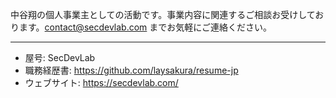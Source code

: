 中谷翔の個人事業主としての活動です。事業内容に関連するご相談お受けしております。contact@secdevlab.com までお気軽にご連絡ください。

---

- 屋号: SecDevLab
- 職務経歴書: https://github.com/laysakura/resume-jp
- ウェブサイト: https://secdevlab.com/
